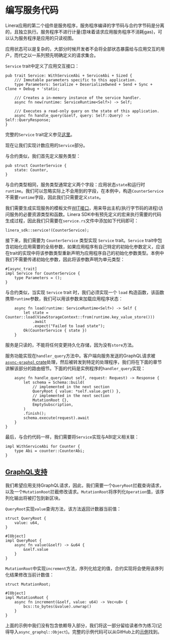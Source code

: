 # 编写服务代码

Linera应用的第二个组件是服务程序，服务程序编译的字节码与合约字节码是分离的，且独立执行。服务程序不进行计量(意味着请求应用服务程序不消耗gas)，可以认为服务程序是应用的只读视图。

应用状态可以是复杂的，大部分时候开发者不会将全部状态暴露给与应用交互的用户，而代之以一系列预先明确定义的请求集合。

`Service` trait中定义了应用交互接口：

```rust,ignore
pub trait Service: WithServiceAbi + ServiceAbi + Sized {
    /// Immutable parameters specific to this application.
    type Parameters: Serialize + DeserializeOwned + Send + Sync + Clone + Debug + 'static;

    /// Creates a in-memory instance of the service handler.
    async fn new(runtime: ServiceRuntime<Self>) -> Self;

    /// Executes a read-only query on the state of this application.
    async fn handle_query(&self, query: Self::Query) -> Self::QueryResponse;
}
```

完整的`Service` trait定义参见[这里](https://github.com/linera-io/linera-protocol/blob/main/linera-sdk/src/lib.rs)。

现在让我们实现计数应用的`Service`部分。

与合约类似，我们首先定义服务类型：

```rust,ignore
pub struct CounterService {
    state: Counter,
}
```

与合约类型相同，服务类型通常定义两个字段：应用状态`state`和运行时`runtime`。我们可以忽略实际上不会用到的字段，在本例中，构造`CounterService`不需要`runtime`字段，因此我们只需要定义`state`。

我们需要生成实现服务的模板文件[WIT接口](https://component-model.bytecodealliance.org/design/wit.html)，用来导出主机(执行字节码的进程)访问服务的必要资源类型和函数。Linera SDK中有预先定义的宏来执行需要的代码生成过程，因此我们只需要在`service.rs`文件中添加如下代码即可：

```rust,ignore
linera_sdk::service!(CounterService);
```

接下来，我们需要为 `CounterService` 类型实现 `Service` trait。`Service` trait中包含初始化应用需要的全局参数，如果应用程序有自己特定的初始化参数定义，应该在trait的实现中将该参数类型重新声明为应用程序自己的初始化参数类型。本例中我们不需要传递初始化参数，因此将该参数声明为单元类型：

```rust,ignore
#[async_trait]
impl Service for CounterService {
    type Parameters = ();
}
```

与合约类似，当实现 `Service` trait 时，我们必须实现一个 `load` 构造函数，该函数携带`runtime`参数，我们可以用该参数来加载应用程序状态：

```rust,ignore
    async fn load(runtime: ServiceRuntime<Self>) -> Self {
        let state = Counter::load(ViewStorageContext::from(runtime.key_value_store()))
            .await
            .expect("Failed to load state");
        Ok(CounterService { state })
    }
```

服务是只读的，不能将任何变更持久化存储，因为没有`store`方法。

服务功能实现在`handler_query`方法中。客户端向服务发送的GraphQL请求被[`async-graphql` crate](https://github.com/async-graphql/async-graphql)处理，然后被转发到特定的处理程序，我们将在下面的章节讲解该部分的路由细节。下面的代码是实例程序的`handler_query`实现：

```rust,ignore
    async fn handle_query(&mut self, request: Request) -> Response {
        let schema = Schema::build(
            // implemented in the next section
            QueryRoot { value: *self.value.get() },
            // implemented in the next section
            MutationRoot {},
            EmptySubscription,
        )
        .finish();
        schema.execute(request).await
    }
}
```

最后，与合约代码一样，我们需要将`Service`实现与ABI定义相关联：

```rust,ignore
impl WithServiceAbi for Counter {
    type Abi = counter::CounterAbi;
}
```

## [GraphQL支持](https://linera-dev.respeer.ai/#/zh_CN/sdk/service?id=adding-graphql-compatibility)

我们希望应用支持GraphQL请求，因此，我们需要一个`QueryRoot`拦截查询请求，以及一个`MutationRoot`拦截修改请求。`MutationRoot`将序列化`Operation`值，该序列化输出将被打包到新区块。

`QueryRoot`实现`value`查询方法，该方法返回计数器当前值：

```rust,ignore
struct QueryRoot {
    value: u64,
}

#[Object]
impl QueryRoot {
    async fn value(&self) -> &u64 {
        &self.value
    }
}
```

`MutationRoot`中实现`increment`方法，序列化给定的值，合约实现将会使用该序列化结果修改当前计数值：

```rust,ignore
struct MutationRoot;

#[Object]
impl MutationRoot {
    async fn increment(&self, value: u64) -> Vec<u8> {
        bcs::to_bytes(&value).unwrap()
    }
}
```

上面的示例中我们没有包含依赖导入部分，我们将这一部分留给读者作为练习(记得导入`async_graphql::Object`)。完整的示例代码可以从GitHub上的[示例](https://github.com/linera-io/linera-protocol/blob/main/examples/counter/src/service.rs)找到。
